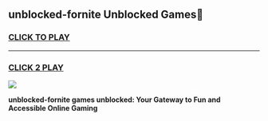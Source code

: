 
## unblocked-fornite Unblocked Games👋
<h3>
<a href="https://news.freeplayer.one?title=unblocked-fornite&ref=16F">CLICK TO PLAY</a></h3>
<hr>

<h3>
<a href="https://news.freeplayer.one?title=unblocked-fornite&ref=16F">CLICK 2 PLAY</a>
  
</h3>

<a href="https://news.freeplayer.one?title=unblocked-fornite&ref=16F/"><img src="https://clearcache.store/games.png"></a>


**unblocked-fornite games unblocked: Your Gateway to Fun and Accessible Online Gaming**
